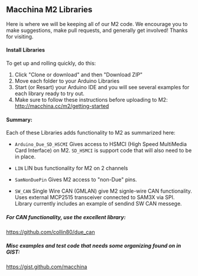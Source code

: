 ## Macchina M2 Libraries

Here is where we will be keeping all of our M2 code. We encourage you to make suggestions, make pull requests, and generally get involved! Thanks for visiting.

#### Install Libraries

To get up and rolling quickly, do this:

1. Click "Clone or download" and then "Download ZIP"
2. Move each folder to your Arduino Libraries
3. Start (or Resart) your Arduino IDE and you will see several examples for each library ready to try out.
4. Make sure to follow these instructions before uploading to M2: http://macchina.cc/m2/getting-started


#### Summary:

Each of these Libraries adds functionality to M2 as summarized here:

 * `Arduino_Due_SD_HSCMI` Gives access to HSMCI (High Speed MultiMedia Card Interface) on M2. `SD_HSMCI` is support code that will also need to be in place.

 * `LIN` LIN bus functionality for M2 on 2 channels

 * `SamNonDuePin` Gives M2 access to "non-Due" pins.

 * `SW_CAN` Single Wire CAN (GMLAN) give M2 signle-wire CAN functionality. Uses external MCP2515 transceiver connected to SAM3X via SPI. Library currently includes an example of sendind SW CAN messege. 


##### For CAN functionality, use the excellent library:

https://github.com/collin80/due_can

##### Misc examples and test code that needs some organizing found on in GIST:

https://gist.github.com/macchina
